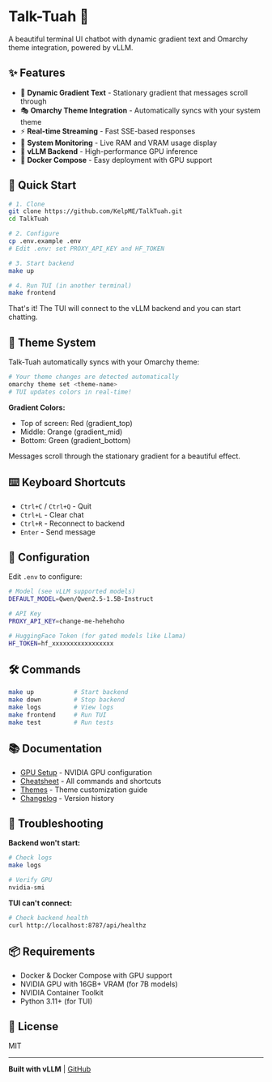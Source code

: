 # Talk-Tuah 🎤

A beautiful terminal UI chatbot with dynamic gradient text and Omarchy theme integration, powered by vLLM.

## ✨ Features

- 🎨 **Dynamic Gradient Text** - Stationary gradient that messages scroll through
- 🎭 **Omarchy Theme Integration** - Automatically syncs with your system theme
- ⚡ **Real-time Streaming** - Fast SSE-based responses
- 💾 **System Monitoring** - Live RAM and VRAM usage display
- 🔧 **vLLM Backend** - High-performance GPU inference
- 🐳 **Docker Compose** - Easy deployment with GPU support

## 🚀 Quick Start

```bash
# 1. Clone
git clone https://github.com/KelpME/TalkTuah.git
cd TalkTuah

# 2. Configure
cp .env.example .env
# Edit .env: set PROXY_API_KEY and HF_TOKEN

# 3. Start backend
make up

# 4. Run TUI (in another terminal)
make frontend
```

That's it! The TUI will connect to the vLLM backend and you can start chatting.

## 🎨 Theme System

Talk-Tuah automatically syncs with your Omarchy theme:

```bash
# Your theme changes are detected automatically
omarchy theme set <theme-name>
# TUI updates colors in real-time!
```

**Gradient Colors:**
- Top of screen: Red (gradient_top)
- Middle: Orange (gradient_mid)  
- Bottom: Green (gradient_bottom)

Messages scroll through the stationary gradient for a beautiful effect.

## ⌨️ Keyboard Shortcuts

- `Ctrl+C` / `Ctrl+Q` - Quit
- `Ctrl+L` - Clear chat
- `Ctrl+R` - Reconnect to backend
- `Enter` - Send message

## 📝 Configuration

Edit `.env` to configure:

```bash
# Model (see vLLM supported models)
DEFAULT_MODEL=Qwen/Qwen2.5-1.5B-Instruct

# API Key
PROXY_API_KEY=change-me-hehehoho

# HuggingFace Token (for gated models like Llama)
HF_TOKEN=hf_xxxxxxxxxxxxxxxxx
```

## 🛠️ Commands

```bash
make up           # Start backend
make down         # Stop backend
make logs         # View logs
make frontend     # Run TUI
make test         # Run tests
```

## 📚 Documentation

- [GPU Setup](docs/GPU_SETUP.md) - NVIDIA GPU configuration
- [Cheatsheet](docs/CHEATSHEET.md) - All commands and shortcuts
- [Themes](docs/THEMES.md) - Theme customization guide
- [Changelog](docs/CHANGELOG.md) - Version history

## 🐛 Troubleshooting

**Backend won't start:**
```bash
# Check logs
make logs

# Verify GPU
nvidia-smi
```

**TUI can't connect:**
```bash
# Check backend health
curl http://localhost:8787/api/healthz
```

## 📦 Requirements

- Docker & Docker Compose with GPU support
- NVIDIA GPU with 16GB+ VRAM (for 7B models)
- NVIDIA Container Toolkit
- Python 3.11+ (for TUI)

## 📄 License

MIT

---

**Built with vLLM** | [GitHub](https://github.com/KelpME/TalkTuah)
